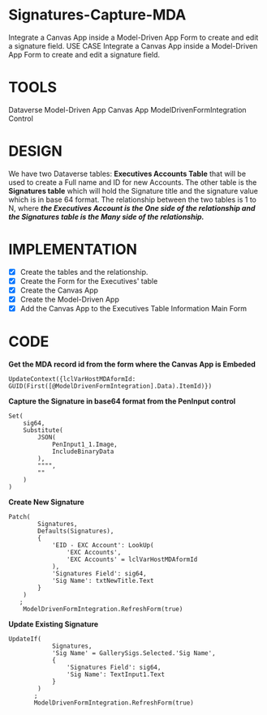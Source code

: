 # Signatures-Capture-MDA
Integrate a Canvas App inside a Model-Driven App Form to create and edit a signature field. 
USE CASE
Integrate a Canvas App inside a Model-Driven App Form to create and edit a signature field. 

# TOOLS 
Dataverse
Model-Driven App
Canvas App
ModelDrivenFormIntegration Control

# DESIGN
We have two Dataverse tables: **Executives Accounts Table** that will be used to create a Full name and ID for new Accounts. The other table is the **Signatures table** which will hold the Signature title and the signature value which is in base 64 format. The relationship between the two tables is 1 to N, where ***the Executives Account is the One side of the relationship and the Signatures table is the Many side of the relationship.***

# IMPLEMENTATION
- [x] Create the tables and the relationship.
- [x] Create the Form for the Executives' table
- [x] Create the Canvas App
- [x] Create the Model-Driven App
- [x] Add the Canvas App to the Executives Table Information Main Form

# CODE
**Get the MDA record id from the form where the Canvas App is Embeded**

```sj
UpdateContext({lclVarHostMDAformId: GUID(First([@ModelDrivenFormIntegration].Data).ItemId)})
```

**Capture the Signature in base64 format from the PenInput control**

```sj
Set(
    sig64,
    Substitute(
        JSON(
            PenInput1_1.Image,
            IncludeBinaryData
        ),
        """",
        ""
    )
)
```
**Create New Signature**

```sj
Patch(
        Signatures,
        Defaults(Signatures),
        {
            'EID - EXC Account': LookUp(
                'EXC Accounts',
                'EXC Accounts' = lclVarHostMDAformId
            ),
            'Signatures Field': sig64,
            'Sig Name': txtNewTitle.Text
        }
    )
   ;
    ModelDrivenFormIntegration.RefreshForm(true)
```

**Update Existing Signature**

```sj
UpdateIf(
            Signatures,
            'Sig Name' = GallerySigs.Selected.'Sig Name',
            {
                'Signatures Field': sig64,
                'Sig Name': TextInput1.Text
            }
        )
       ;
       ModelDrivenFormIntegration.RefreshForm(true)

